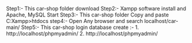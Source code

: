 Step1:- This car-shop folder download 
Step2:- Xampp software install and Apache, MySQL Start
Step3:- This car-shop folder Copy and paste C:Xampp>htdocs 
step4:- Open Any browser and search localhost/car-main/
Step5:- This car-shop login database create :-
        1. http://localhost/phpmyadmin/ 
        2. http://localhost/phpmyadmin/ 
